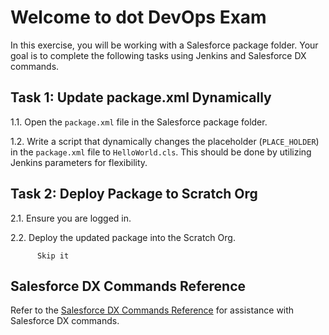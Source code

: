 # Welcome to dot DevOps Exam

In this exercise, you will be working with a Salesforce package folder. Your goal is to complete the following tasks using Jenkins and Salesforce DX commands.

## Task 1: Update package.xml Dynamically

1.1. Open the `package.xml` file in the Salesforce package folder.

1.2. Write a script that dynamically changes the placeholder (`PLACE_HOLDER`) in the `package.xml` file to `HelloWorld.cls`. This should be done by utilizing Jenkins parameters for flexibility.

## Task 2: Deploy Package to Scratch Org

2.1. Ensure you are logged in.

2.2. Deploy the updated package into the Scratch Org.

          Skip it

## Salesforce DX Commands Reference

Refer to the [Salesforce DX Commands Reference](https://developer.salesforce.com/docs/atlas.en-us.sfdx_cli_reference.meta/sfdx_cli_reference/cli_reference_unified.htm#cli_reference_login_functions_unified) for assistance with Salesforce DX commands.
